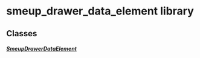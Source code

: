 


# smeup_drawer_data_element library











## Classes

##### [SmeupDrawerDataElement](../smeup_models_widgets_smeup_drawer_data_element/SmeupDrawerDataElement-class.md)



 















